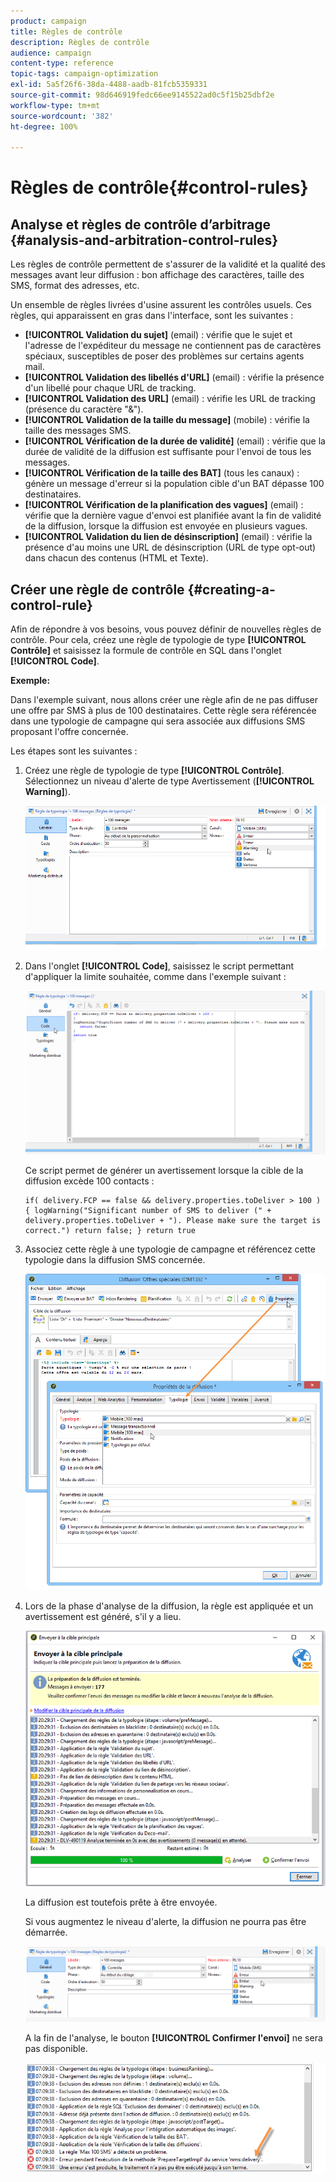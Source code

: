 ```yaml
---
product: campaign
title: Règles de contrôle
description: Règles de contrôle
audience: campaign
content-type: reference
topic-tags: campaign-optimization
exl-id: 5a5f26f6-38da-4488-aadb-81fcb5359331
source-git-commit: 98d646919fedc66ee9145522ad0c5f15b25dbf2e
workflow-type: tm+mt
source-wordcount: '382'
ht-degree: 100%

---
```


# Règles de contrôle{#control-rules}

## Analyse et règles de contrôle d’arbitrage {#analysis-and-arbitration-control-rules}

Les règles de contrôle permettent de s&#39;assurer de la validité et la qualité des messages avant leur diffusion : bon affichage des caractères, taille des SMS, format des adresses, etc.

Un ensemble de règles livrées d&#39;usine assurent les contrôles usuels. Ces règles, qui apparaissent en gras dans l&#39;interface, sont les suivantes :

* **[!UICONTROL Validation du sujet]** (email) : vérifie que le sujet et l&#39;adresse de l&#39;expéditeur du message ne contiennent pas de caractères spéciaux, susceptibles de poser des problèmes sur certains agents mail.
* **[!UICONTROL Validation des libellés d&#39;URL]** (email) : vérifie la présence d&#39;un libellé pour chaque URL de tracking.
* **[!UICONTROL Validation des URL]** (email) : vérifie les URL de tracking (présence du caractère &quot;&amp;&quot;).
* **[!UICONTROL Validation de la taille du message]** (mobile) : vérifie la taille des messages SMS.
* **[!UICONTROL Vérification de la durée de validité]** (email) : vérifie que la durée de validité de la diffusion est suffisante pour l&#39;envoi de tous les messages.
* **[!UICONTROL Vérification de la taille des BAT]** (tous les canaux) : génère un message d&#39;erreur si la population cible d&#39;un BAT dépasse 100 destinataires.
* **[!UICONTROL Vérification de la planification des vagues]** (email) : vérifie que la dernière vague d&#39;envoi est planifiée avant la fin de validité de la diffusion, lorsque la diffusion est envoyée en plusieurs vagues.
* **[!UICONTROL Validation du lien de désinscription]** (email) : vérifie la présence d&#39;au moins une URL de désinscription (URL de type opt-out) dans chacun des contenus (HTML et Texte).

## Créer une règle de contrôle {#creating-a-control-rule}

Afin de répondre à vos besoins, vous pouvez définir de nouvelles règles de contrôle. Pour cela, créez une règle de typologie de type **[!UICONTROL Contrôle]** et saisissez la formule de contrôle en SQL dans l&#39;onglet **[!UICONTROL Code]**.

**Exemple:**

Dans l&#39;exemple suivant, nous allons créer une règle afin de ne pas diffuser une offre par SMS à plus de 100 destinataires. Cette règle sera référencée dans une typologie de campagne qui sera associée aux diffusions SMS proposant l&#39;offre concernée.

Les étapes sont les suivantes :

1. Créez une règle de typologie de type **[!UICONTROL Contrôle]**. Sélectionnez un niveau d&#39;alerte de type Avertissement (**[!UICONTROL Warning]**).

   ![](assets/campaign_opt_create_control_01.png)

1. Dans l&#39;onglet **[!UICONTROL Code]**, saisissez le script permettant d&#39;appliquer la limite souhaitée, comme dans l&#39;exemple suivant :

   ![](assets/campaign_opt_create_control_02.png)

   Ce script permet de générer un avertissement lorsque la cible de la diffusion excède 100 contacts :

   ```
   if( delivery.FCP == false && delivery.properties.toDeliver > 100 ) { logWarning("Significant number of SMS to deliver (" + delivery.properties.toDeliver + "). Please make sure the target is correct.") return false; } return true
   ```

1. Associez cette règle à une typologie de campagne et référencez cette typologie dans la diffusion SMS concernée.

   ![](assets/campaign_opt_create_control_03.png)

1. Lors de la phase d&#39;analyse de la diffusion, la règle est appliquée et un avertissement est généré, s&#39;il y a lieu.

   ![](assets/campaign_opt_create_control_04.png)

   La diffusion est toutefois prête à être envoyée.

   Si vous augmentez le niveau d&#39;alerte, la diffusion ne pourra pas être démarrée.

   ![](assets/campaign_opt_create_control_05.png)

   A la fin de l&#39;analyse, le bouton **[!UICONTROL Confirmer l&#39;envoi]** ne sera pas disponible.

   ![](assets/campaign_opt_create_control_06.png)
